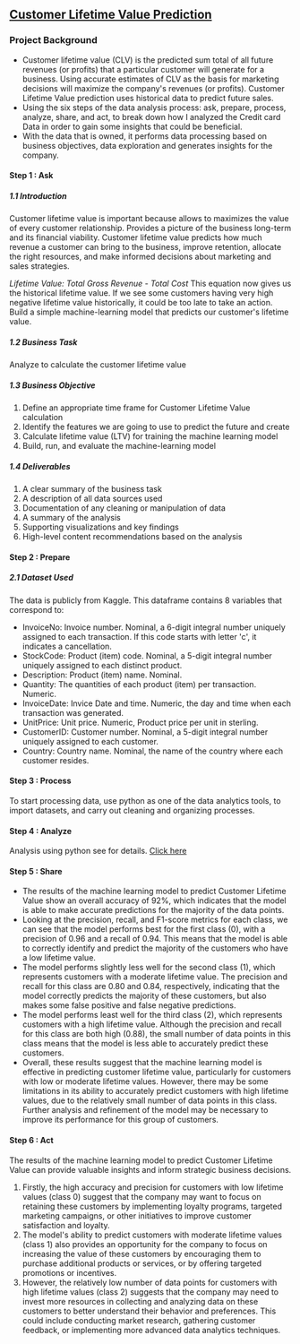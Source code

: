 ## [Customer Lifetime Value Prediction]()

### Project Background
* Customer lifetime value (CLV) is the predicted sum total of all future revenues (or profits) that a particular customer will generate for a business. 
Using accurate estimates of CLV as the basis for marketing decisions will maximize the company's revenues (or profits).  Customer Lifetime Value prediction uses historical data to predict future sales.
* Using the six steps of the data analysis process: ask, prepare, process, analyze, share, and act, to break down how I analyzed the Credit card Data in order to gain some insights that could be beneficial.
* With the data that is owned, it performs data processing based on business objectives, data exploration and generates insights for the company.

#### Step 1 : Ask
##### 1.1 Introduction 
Customer lifetime value is important because allows to maximizes the value of every customer relationship.  Provides a picture of the business long-term and its financial viability. Customer lifetime value predicts how much revenue a customer can bring to the business, improve retention, allocate the right resources, and make informed decisions about marketing and sales strategies.

*Lifetime Value: Total Gross Revenue - Total Cost*
This equation now gives us the historical lifetime value. If we see some customers having very high negative lifetime value historically, it could be too late to take an action. Build a simple machine-learning model that predicts our customer's lifetime value.

##### 1.2 Business Task
Analyze  to calculate the customer lifetime value

##### 1.3 Business Objective
1.	Define an appropriate time frame for Customer Lifetime Value calculation
2.	Identify the features we are going to use to predict the future and create
3.	Calculate lifetime value (LTV) for training the machine learning model
4.	Build, run, and evaluate the machine-learning model

##### 1.4 Deliverables
1.	A clear summary of the business task
2.	A description of all data sources used
3.	Documentation of any cleaning or manipulation of data
4.	A summary of the analysis
5.	Supporting visualizations and key findings
6.	High-level content recommendations based on the analysis

#### Step 2 : Prepare
##### 2.1 Dataset Used
The data is publicly from Kaggle.
This dataframe contains 8 variables that correspond to:
* InvoiceNo: Invoice number. Nominal, a 6-digit integral number uniquely assigned to each transaction. If this code starts with letter 'c', it indicates a cancellation.
* StockCode: Product (item) code. Nominal, a 5-digit integral number uniquely assigned to each distinct product.
* Description: Product (item) name. Nominal.
* Quantity: The quantities of each product (item) per transaction. Numeric.
* InvoiceDate: Invice Date and time. Numeric, the day and time when each transaction was generated.
* UnitPrice: Unit price. Numeric, Product price per unit in sterling.
* CustomerID: Customer number. Nominal, a 5-digit integral number uniquely assigned to each customer.
* Country: Country name. Nominal, the name of the country where each customer resides.

#### Step 3 : Process
To start processing data, use python as one of the data analytics tools, to import datasets, and carry out cleaning and organizing processes. 

#### Step 4 : Analyze
Analysis using python see for details. 
[Click here](https://github.com/Haniaghnia/Business_Analyst/blob/7fffc16ae98e8a066ba452a31e3f05dbe406c9ce/Project%20BA/Python/Customer%20Lifetime%20Value%20Prediction/Project%20%20Customer%20Lifetime%20Value%20Prediction.ipynb)

#### Step 5 : Share 
* The results of the machine learning model to predict Customer Lifetime Value show an overall accuracy of 92%, which indicates that the model is able to make accurate predictions for the majority of the data points.
* Looking at the precision, recall, and F1-score metrics for each class, we can see that the model performs best for the first class (0), with a precision of 0.96 and a recall of 0.94. This means that the model is able to correctly identify and predict the majority of the customers who have a low lifetime value.
* The model performs slightly less well for the second class (1), which represents customers with a moderate lifetime value. The precision and recall for this class are 0.80 and 0.84, respectively, indicating that the model correctly predicts the majority of these customers, but also makes some false positive and false negative predictions.
* The model performs least well for the third class (2), which represents customers with a high lifetime value. Although the precision and recall for this class are both high (0.88), the small number of data points in this class means that the model is less able to accurately predict these customers.
* Overall, these results suggest that the machine learning model is effective in predicting customer lifetime value, particularly for customers with low or moderate lifetime values. However, there may be some limitations in its ability to accurately predict customers with high lifetime values, due to the relatively small number of data points in this class. Further analysis and refinement of the model may be necessary to improve its performance for this group of customers.

#### Step 6 : Act 
The results of the machine learning model to predict Customer Lifetime Value can provide valuable insights and inform strategic business decisions.

1. Firstly, the high accuracy and precision for customers with low lifetime values (class 0) suggest that the company may want to focus on retaining these customers by implementing loyalty programs, targeted marketing campaigns, or other initiatives to improve customer satisfaction and loyalty.
2. The model's ability to predict customers with moderate lifetime values (class 1) also provides an opportunity for the company to focus on increasing the value of these customers by encouraging them to purchase additional products or services, or by offering targeted promotions or incentives.
3. However, the relatively low number of data points for customers with high lifetime values (class 2) suggests that the company may need to invest more resources in collecting and analyzing data on these customers to better understand their behavior and preferences. This could include conducting market research, gathering customer feedback, or implementing more advanced data analytics techniques.

